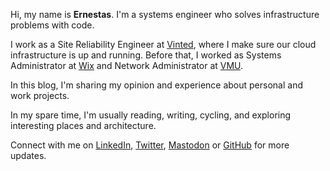Hi, my name is **Ernestas**. I'm a systems engineer who solves infrastructure problems with code.

I work as a Site Reliability Engineer at [Vinted](https://vinted.com),
where I make sure our cloud infrastructure is up and running.
Before that, I worked as Systems Administrator at [Wix](https://wix.com) and
Network Administrator at [VMU](https://www.vdu.lt/en).

In this blog, I'm sharing my opinion and experience about personal and work projects.

In my spare time, I'm usually reading, writing, cycling, and exploring interesting places and architecture.

Connect with me on <a href="https://linkedin.com/in/{{ site.author.linkedin }}">LinkedIn</a>,
<a href="https://twitter.com/{{ site.author.twitter }}" target="_blank">Twitter</a>,
<a href="https://{{ site.author.mastodon.server }}/@{{ site.author.mastodon.username }}" target="_blank">Mastodon</a> or
<a href="https://github.com/{{ site.author.github }}" target="_blank">GitHub</a>
for more updates.
